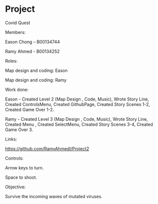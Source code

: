 # Project
Covid Quest

Members:

Eason Chong – B00134744

Ramy Ahmed - B00134252

 

Roles:

Map design and coding: Eason

Map design and coding: Ramy

 

Work done:

Eason - Created Level 2 (Map Design , Code, Music), Wrote Story Line, Created ControlsMenu, Created GithubPage, Created Story Scenes 1-2, Created Game Over 1-2.

Ramy - Created Level 3 (Map Design , Code, Music), Wrote Story Line, Created Menu , Created SelectMenu, Created Story Scenes 3-4, Created Game Over 3.  

 

Links:

https://github.com/RamyAhmedI/Project2



Controls:

Arrow keys to turn.

Space to shoot.

 

Objective:

Survive the incoming waves of mutated viruses.